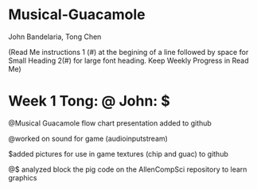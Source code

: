 # Musical-Guacamole
John Bandelaria, Tong Chen

(Read Me instructions 1 (#) at the begining of a line followed by space for Small Heading 2(#) for large font heading. Keep Weekly Progress in Read Me)

# Week 1    Tong: @  John: $
@Musical Guacamole flow chart presentation added to github

@worked on sound for game (audioinputstream)

$added pictures for use in game textures (chip and guac) to github

@$ analyzed block the pig code on the AllenCompSci repository to learn graphics
